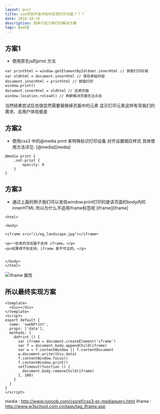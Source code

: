 ```yaml
---
layout: post
title: vue项目开发中如何实现打印功能？？？
date: 2018-10-19
description: 简单介绍几种打印解决方案
tags: [web]
---
```


## 方案1

* 使用原生js的print 方法

```
var printhtml = window.getElementById(dom).innerHtml // 获取打印区域
var oldhtml = document.innerHtml // 保存原始内容
document.innerHtml = printhtml // 赋值打印
window.print()
document.innerHtml = oldhtml // 还原页面
window.location.reload() // 刷新解决页面无法点击
```

当然结果尝试后也很显然需要替换掉页面中的元素 显示打印元素这样有背我们的需求、且用户体验极差

## 方案2

* 使用css3 中的@media print 来特殊标识打印设备 对齐设置相应样式 具体使用方法详见: [@media][media]

```
@media print {
    .not-print {
        opacity: 0
    }
}
```
## 方案3

* 通过上面的例子我们可以发现window.print打印的是该页面的body内的innerHTML 所以为什么不适用iframe标签呢
[iframe][iframe]

```
<html>

<body>

<iframe src="/i/eg_landscape.jpg"></iframe>

<p>一些老的浏览器不支持 iframe。</p>
<p>如果得不到支持，iframe 是不可见的。</p>


</body>
</html>
```

![iframe 属性]({{site.baseurl}}/assets/img/2018.10.19/2018-10-19-iframe.png)

## 所以最终实现方案

```
<template>
  <div></div>
</template>
<script>
export default {
  name: 'swebPrint',
  props: ['data'],
  methods: {
    doPrint () {
      var iframe = document.createElement('iframe')
      var f = document.body.appendChild(iframe)
      var w = f.contentWindow || f.contentDocument
      w.document.write(this.data)
      f.contentWindow.focus()
      f.contentWindow.print()
      setTimeout(function () {
        document.body.removeChild(iframe)
      }, 100)
    }
  }
}
</script>
```

media : http://www.runoob.com/cssref/css3-pr-mediaquery.html
iframe : http://www.w3school.com.cn/tags/tag_iframe.asp